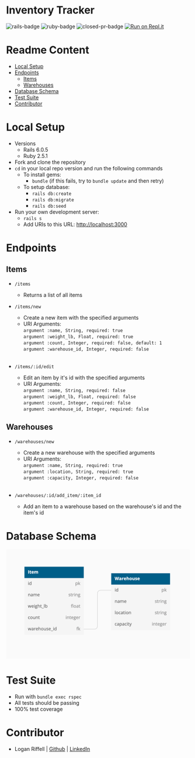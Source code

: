 # Inventory Tracker

![rails-badge](https://img.shields.io/badge/Rails-6.0.5-informational?style=flat-square) 
![ruby-badge](https://img.shields.io/badge/Ruby-2.5.1-informational?style=flat-square) ![closed-pr-badge](https://img.shields.io/github/issues-pr-closed-raw/lkriffell/inventory_tracker?style=flat-square)
[![Run on Repl.it](https://repl.it/badge/github/lkriffell/inventory_tracker)](https://repl.it/github/lkriffell/inventory_tracker)

# Readme Content
- [Local Setup](#local-setup)
- [Endpoints](#endpoints)
  - [Items](#items)
  - [Warehouses](#warehouses)
- [Database Schema](#database-schema)
- [Test Suite](#test-suite)
- [Contributor](#contributor)

# Local Setup
- Versions
  - Rails 6.0.5
  - Ruby 2.5.1
- Fork and clone the repository
- `cd` in your local repo version and run the following commands
  - To install gems:
    -  `bundle` (if this fails, try to `bundle update` and then retry)
  - To setup database:
    - `rails db:create`
    - `rails db:migrate`
    - `rails db:seed`
- Run your own development server:
  - `rails s`
  - Add URIs to this URL: [http://localhost:3000](http://localhost:3000)

# Endpoints 
## Items
  - `/items`
    - Returns a list of all items
    
  - `/items/new`
    - Create a new item with the specified arguments
    - URI Arguments: <br>
          `argument :name, String, required: true`<br>
          `argument :weight_lb, Float, required: true`<br>
          `argument :count, Integer, required: false, default: 1`<br>
          `argument :warehouse_id, Integer, required: false`<br>
          <br>

  - `/items/:id/edit`
    - Edit an item by it's id with the specified arguments
    - URI Arguments: <br>
          `argument :name, String, required: false`<br>
          `argument :weight_lb, Float, required: false`<br>
          `argument :count, Integer, required: false`<br>
          `argument :warehouse_id, Integer, required: false`<br>

## Warehouses
  - `/warehouses/new`
    - Create a new warehouse with the specified arguments
    - URI Arguments: <br>
          `argument :name, String, required: true`<br>
          `argument :location, String, required: true`<br>
          `argument :capacity, Integer, required: false`<br>
          <br>

  - `/warehouses/:id/add_item/:item_id`
    - Add an item to a warehouse based on the warehouse's id and the item's id 

# Database Schema
<img src="app/assets/images/db_diagram.png" alt="diagram" max-width="100"><br>

# Test Suite
- Run with `bundle exec rspec`
- All tests should be passing
- 100% test coverage

# Contributor
- Logan Riffell |  [Github](https://github.com/lkriffell)  |  [LinkedIn](https://www.linkedin.com/in/logan-riffell/)
